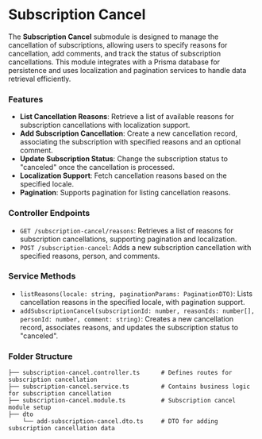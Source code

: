 # Subscription Cancel

The **Subscription Cancel** submodule is designed to manage the cancellation of subscriptions, allowing users to specify reasons for cancellation, add comments, and track the status of subscription cancellations. This module integrates with a Prisma database for persistence and uses localization and pagination services to handle data retrieval efficiently.

### Features

- **List Cancellation Reasons**: Retrieve a list of available reasons for subscription cancellations with localization support.
- **Add Subscription Cancellation**: Create a new cancellation record, associating the subscription with specified reasons and an optional comment.
- **Update Subscription Status**: Change the subscription status to "canceled" once the cancellation is processed.
- **Localization Support**: Fetch cancellation reasons based on the specified locale.
- **Pagination**: Supports pagination for listing cancellation reasons.

### Controller Endpoints

- `GET /subscription-cancel/reasons`: Retrieves a list of reasons for subscription cancellations, supporting pagination and localization.
- `POST /subscription-cancel`: Adds a new subscription cancellation with specified reasons, person, and comments.

### Service Methods

- `listReasons(locale: string, paginationParams: PaginationDTO)`: Lists cancellation reasons in the specified locale, with pagination support.
- `addSubscriptionCancel(subscriptionId: number, reasonIds: number[], personId: number, comment: string)`: Creates a new cancellation record, associates reasons, and updates the subscription status to "canceled".

### Folder Structure

```plaintext
├── subscription-cancel.controller.ts      # Defines routes for subscription cancellation
├── subscription-cancel.service.ts         # Contains business logic for subscription cancellation
├── subscription-cancel.module.ts          # Subscription cancel module setup
├── dto
    └── add-subscription-cancel.dto.ts     # DTO for adding subscription cancellation data
```

